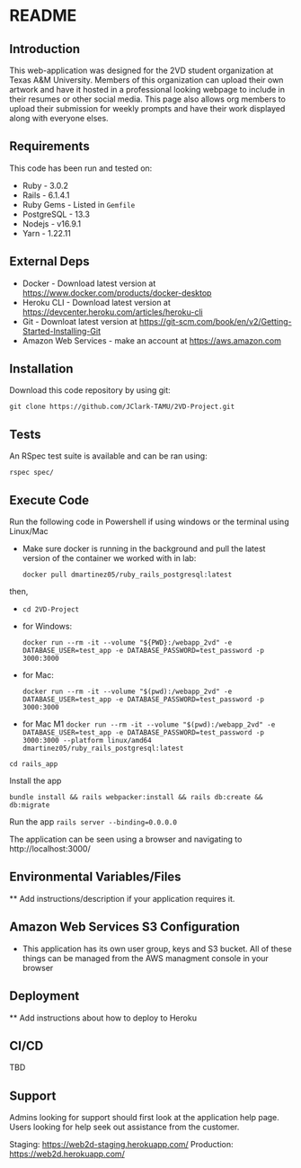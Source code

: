 # README

## Introduction

This web-application was designed for the 2VD student organization at Texas A&M University. Members of this organization can upload their own artwork and have it hosted in a professional looking webpage to include in their resumes or other social media. This page also allows org members to upload their submission for weekly prompts and have their work displayed along with everyone elses.

## Requirements

This code has been run and tested on:

- Ruby - 3.0.2
- Rails - 6.1.4.1
- Ruby Gems - Listed in `Gemfile`
- PostgreSQL - 13.3
- Nodejs - v16.9.1
- Yarn - 1.22.11

## External Deps

- Docker - Download latest version at https://www.docker.com/products/docker-desktop
- Heroku CLI - Download latest version at https://devcenter.heroku.com/articles/heroku-cli
- Git - Downloat latest version at https://git-scm.com/book/en/v2/Getting-Started-Installing-Git
- Amazon Web Services - make an account at https://aws.amazon.com

## Installation

Download this code repository by using git:

`git clone https://github.com/JClark-TAMU/2VD-Project.git`

## Tests

An RSpec test suite is available and can be ran using:

`rspec spec/`

## Execute Code

Run the following code in Powershell if using windows or the terminal using Linux/Mac

- Make sure docker is running in the background and pull the latest version of the container we worked with in lab:

  `docker pull dmartinez05/ruby_rails_postgresql:latest`

then,

- `cd 2VD-Project`

- for Windows:

  `docker run --rm -it --volume "${PWD}:/webapp_2vd" -e DATABASE_USER=test_app -e DATABASE_PASSWORD=test_password -p 3000:3000`

- for Mac:

  `docker run --rm -it --volume "$(pwd):/webapp_2vd" -e DATABASE_USER=test_app -e DATABASE_PASSWORD=test_password -p 3000:3000`

- for Mac M1
  `docker run --rm -it --volume "$(pwd):/webapp_2vd" -e DATABASE_USER=test_app -e DATABASE_PASSWORD=test_password -p 3000:3000 --platform linux/amd64 dmartinez05/ruby_rails_postgresql:latest`

`cd rails_app`

Install the app

`bundle install && rails webpacker:install && rails db:create && db:migrate`

Run the app
`rails server --binding=0.0.0.0`

The application can be seen using a browser and navigating to http://localhost:3000/

## Environmental Variables/Files

\*\* Add instructions/description if your application requires it.

## Amazon Web Services S3 Configuration

- This application has its own user group, keys and S3 bucket. All of these things can be managed from the AWS managment console in your browser

## Deployment

\*\* Add instructions about how to deploy to Heroku

## CI/CD

TBD

## Support

Admins looking for support should first look at the application help page.
Users looking for help seek out assistance from the customer.

Staging: https://web2d-staging.herokuapp.com/
Production: https://web2d.herokuapp.com/
